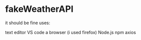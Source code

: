 # fakeWeatherAPI
it should be fine
uses:

text editor VS code
a browser (i used firefox)
Node.js
npm
axios
